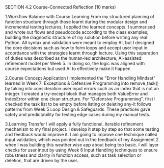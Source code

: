 SECTION 4.2 Course-Connected Reflection (10 marks)

 1.Workflow Balance with Course Learning
 From my structured planning of function structure through those learnt during the modular design and incremental testing lectures, I applied the learned concepts. I summarised and wrote out flows and pseudocode according to the class examples, building the diagnostic structure of my solution before writing any real Python. All syntax and validation were meant to employ AI, but I designed the core decisions such as how to form loops and accept user input in accordance with the strategies learnt through lecture. Using this separation of duties was described as the human-led architecture, AI-assisted refinement model per Week 5. In doing so, the logic was aligned with course expectations but used AI to effectively make it happen.

  2.Course Concept Application
 I implemented the "Error Handling Mindset" learned in Week 7: Exceptions & Defensive Programming into remove\_task() by taking into consideration user input errors such as an index that is not an integer. I created a try-except block that manages both ValueError and IndexError within one clean structure. For "Defensive Programming", first I checked the task list to be empty before listing or deleting any-it follows patterns from Week 5 Loop Design & Safeguards. These practices gave safety and predictability for testing edge cases during my manual tests.

3.Learning Transfer
I will apply a fully functional, iterable refinement mechanism to my final project. I develop it step by step so that some testing and feedback would improve it. I am going to improve one technique called input validation, which was pointed out in the feedback of my Assignment 2 when I was building this weather wise app about being too basic. I will layer checks for user input by using Week 6 Input Handling techniques to ensure robustness and clarity in function access, such as task selection or deletion, that are driven by the user.


